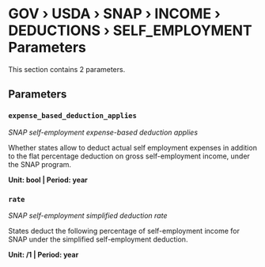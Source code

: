 # GOV › USDA › SNAP › INCOME › DEDUCTIONS › SELF_EMPLOYMENT Parameters

This section contains 2 parameters.

## Parameters

### `expense_based_deduction_applies`
*SNAP self-employment expense-based deduction applies*

Whether states allow to deduct actual self employment expenses in addition to the flat percentage deduction on gross self-employment income, under the SNAP program.

**Unit: bool | Period: year**


### `rate`
*SNAP self-employment simplified deduction rate*

States deduct the following percentage of self-employment income for SNAP under the simplified self-employment deduction.

**Unit: /1 | Period: year**


